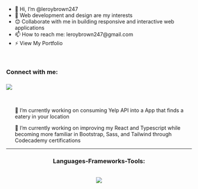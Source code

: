 <ul>
<li>👋 Hi, I’m @leroybrown247</li>
<li>👀 Web development and design are my interests</li>
<li>😊 Collaborate with me in building responsive and interactive web applications</li>
<li>📫 How to reach me: leroybrown247@gmail.com</li>
<li href="https://leroybrown247.github.io/leroy.dev/">⚡ View My Portfolio</li>
</ul>
<br/>
<div>
<h3>Connect with me:<h3>
  <a href="https://www.linkedin.com/in/leroybrown247/" target="_blank">
    <img src="https://img.shields.io/badge/LinkedIn-0077B5?style=for-the-badge&logo=linkedin&logoColor=white" target="_blank" />
  </a>
</div>
<br/>

<div>
 <ul>
 <p>🔭 I’m currently working on consuming Yelp API into a App that finds a eatery in your location</p>
 <p>🌱 I’m currently working on improving my React and Typescript while becoming more familiar in Bootstrap, Sass, and Tailwind through Codecademy certifications</p>
 </ul>
 
 <hr>
 
<h3 align="center">Languages-Frameworks-Tools:</h3>
<br/>
<div align="center">
    <img src="https://skillicons.dev/icons?i=react,javascript,typescript,html,css,vscode,figma,github,nodejs,mysql,jest,git,express,sass"/>
</div>
